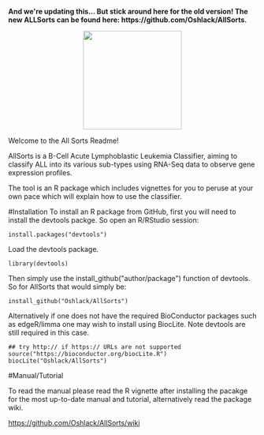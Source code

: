 <p><strong>And we're updating this... But stick around here for the old version! The new ALLSorts can be found here: https://github.com/Oshlack/AllSorts.</strong></p>

<p align="center">
<img src=https://github.com/Oshlack/Baller/blob/master/AllSorts.png height=200 />  
</p>

Welcome to the All Sorts Readme!

AllSorts is a B-Cell Acute Lymphoblastic Leukemia Classifier, aiming to classify ALL into its various sub-types using RNA-Seq data to observe gene expression profiles. 

The tool is an R package which includes vignettes for you to peruse at your own pace which will explain how to use the classifier.

#Installation
To install an R package from GitHub, first you will need to install the devtools packge. So open an R/RStudio session:

    install.packages("devtools")

Load the devtools package.

    library(devtools)

Then simply use the install_github("author/package") function of devtools. So for AllSorts that would simply be:

    install_github("Oshlack/AllSorts")

Alternatively if one does not have the required BioConductor packages such as edgeR/limma one may wish to install using BiocLite. Note devtools are still required in this case.

    ## try http:// if https:// URLs are not supported
    source("https://bioconductor.org/biocLite.R")
    biocLite("Oshlack/AllSorts")

   
#Manual/Tutorial

To read the manual please read the R vignette after installing the pacakge for the most up-to-date manual and tutorial, alternatively read the package wiki.

https://github.com/Oshlack/AllSorts/wiki
